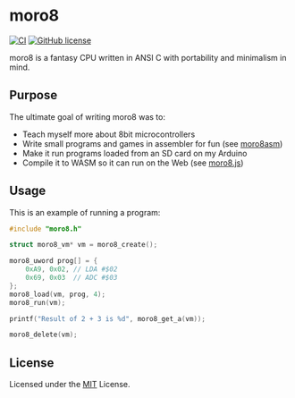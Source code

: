 # moro8

[![CI](https://github.com/Nauja/moro8/actions/workflows/CI.yml/badge.svg)](https://github.com/Nauja/moro8/actions/workflows/CI.yml)
[![GitHub license](https://img.shields.io/badge/license-MIT-blue.svg)](https://raw.githubusercontent.com/Nauja/moro8/master/LICENSE)

moro8 is a fantasy CPU written in ANSI C with portability and minimalism in mind.

## Purpose

The ultimate goal of writing moro8 was to:

  * Teach myself more about 8bit microcontrollers
  * Write small programs and games in assembler for fun (see [moro8asm](https://github.com/Nauja/moro8asm))
  * Make it run programs loaded from an SD card on my Arduino
  * Compile it to WASM so it can run on the Web (see [moro8.js](https://github.com/Nauja/moro8.js))

## Usage

This is an example of running a program:

```c
#include "moro8.h"

struct moro8_vm* vm = moro8_create();

moro8_uword prog[] = {
    0xA9, 0x02, // LDA #$02
    0x69, 0x03  // ADC #$03
};
moro8_load(vm, prog, 4);
moro8_run(vm);

printf("Result of 2 + 3 is %d", moro8_get_a(vm));

moro8_delete(vm);
```

## License

Licensed under the [MIT](LICENSE) License.
